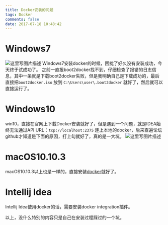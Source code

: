 ```yaml
---
title: Docker安装的问题
tags: Docker
comments: false
date: 2017-07-18 10:48:42
---
```

# Windows7
<!--more-->
![这里写图片描述](http://img.blog.csdn.net/20170627104103415?watermark/2/text/aHR0cDovL2Jsb2cuY3Nkbi5uZXQvU2VyX0JhZA==/font/5a6L5L2T/fontsize/400/fill/I0JBQkFCMA==/dissolve/70/gravity/SouthEast)
Windows7安装docker的时候，困扰了好久没有安装成功，今天终于试成功了。
之前一直报boot2docker找不到，仔细检查了报错的日志信息，其中一条就是下载boot2docker失败，但是我明确自己是下载成功的，最后直接把``boot2docker.iso`` 放到 ```C:\Users\user\.boot2docker``` 就好了，然后就可以直接运行了。

# Windows10
win10，直接在官网上下载Docker安装就好了，但是遇到一个问题，就是IDEA始终无法通过API URL：``tcp://localhost:2375`` 连上本地的docker，后来查遍论坛github才知道是下面的原因，打上勾就好了，真的是一大坑。
![这里写图片描述](http://img.blog.csdn.net/20170718104004533?watermark/2/text/aHR0cDovL2Jsb2cuY3Nkbi5uZXQvU2VyX0JhZA==/font/5a6L5L2T/fontsize/400/fill/I0JBQkFCMA==/dissolve/70/gravity/SouthEast)

# macOS10.10.3
macOS10.10.3以上也是一样的，直接安装[docker](https://store.docker.com/editions/community/docker-ce-desktop-mac)就好了。

# Intellij Idea
Intellij Idea使用docker的话，需要安装docker integration插件。

以上，没什么特别的内容只是自己在安装过程踩过的一个坑。
